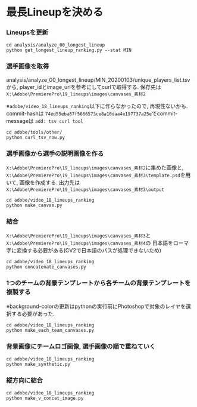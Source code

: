 # 最長Lineupを決める

### Lineupsを更新
```commandline
cd analysis/analyze_00_longest_lineup
python get_longest_lineup_ranking.py --stat MIN
```

### 選手画像を取得
analysis/analyze_00_longest_lineup/MIN_20200103/unique_players_list.tsvから, player_idとimage_urlを参考にしてcurlで取得する.
保存先は`X:\Adobe\PremierePro\19_lineups\images\canvases_素材2`

※`adobe/video_18_lineups_ranking`以下に作らなかったので, 再現性ないかも. commit-hashは
`74ed55eba87f5666573ce8a10daa4e197737a25e`でcommit-messageは
`add: tsv curl tool`
```commandline
cd adobe/tools/other/
python curl_tsv_row.py
```

### 選手画像から選手の説明画像を作る
`X:\Adobe\PremierePro\19_lineups\images\canvases_素材2`に集めた画像と, 
`X:\Adobe\PremierePro\19_lineups\images\canvases_素材3\template.psd`を用いて, 画像を作成する.
出力先は`X:\Adobe\PremierePro\19_lineups\images\canvases_素材3\output`
```commandline
cd adobe/video_18_lineups_ranking
python make_canvas.py
```

### 結合
`X:\Adobe\PremierePro\19_lineups\images\canvases_素材3`と`X:\Adobe\PremierePro\19_lineups\images\canvases_素材4`の
日本語をローマ字に変換する必要がある(CV2で日本語のパスが処理できないため)
```commandline
cd adobe/video_18_lineups_ranking
python concatenate_canvases.py
```

### 1つのチームの背景テンプレートから各チームの背景テンプレートを複製する
※background-colorの更新はpythonの実行前にPhotoshopで対象のレイヤを選択する必要があった.
```commandline
cd adobe/video_18_lineups_ranking
python make_each_team_canvases.py
```

### 背景画像にチームロゴ画像, 選手画像の順で重ねていく
```commandline
cd adobe/video_18_lineups_ranking
python make_synthetic.py
```

### 縦方向に結合
```commandline
cd adobe/video_18_lineups_ranking
python make_v_concat_image.py
```
